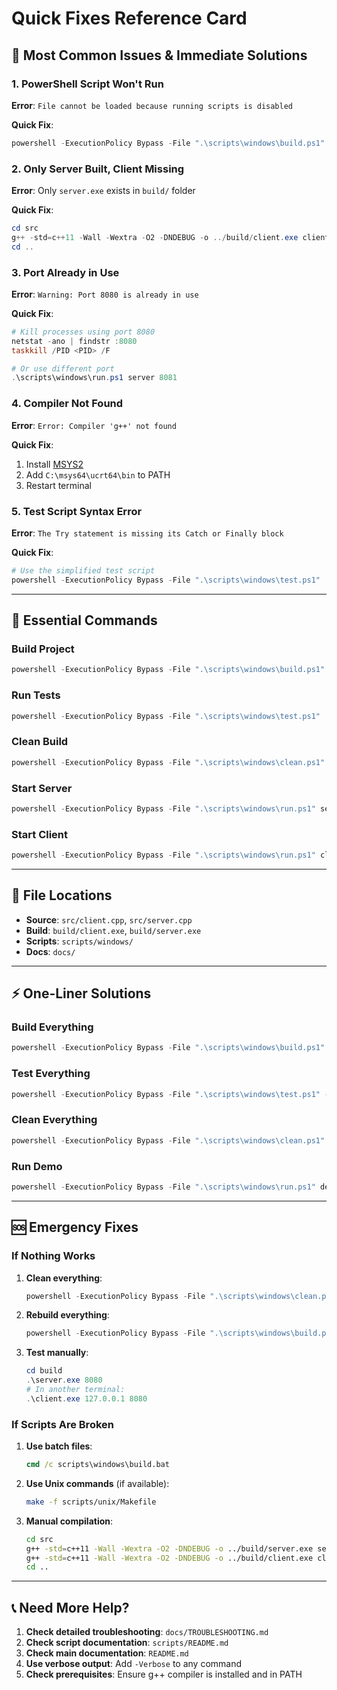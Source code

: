 # Quick Fixes Reference Card

## 🚨 Most Common Issues & Immediate Solutions

### 1. PowerShell Script Won't Run
**Error**: `File cannot be loaded because running scripts is disabled`

**Quick Fix**:
```powershell
powershell -ExecutionPolicy Bypass -File ".\scripts\windows\build.ps1"
```

### 2. Only Server Built, Client Missing
**Error**: Only `server.exe` exists in `build/` folder

**Quick Fix**:
```powershell
cd src
g++ -std=c++11 -Wall -Wextra -O2 -DNDEBUG -o ../build/client.exe client.cpp -lws2_32
cd ..
```

### 3. Port Already in Use
**Error**: `Warning: Port 8080 is already in use`

**Quick Fix**:
```powershell
# Kill processes using port 8080
netstat -ano | findstr :8080
taskkill /PID <PID> /F

# Or use different port
.\scripts\windows\run.ps1 server 8081
```

### 4. Compiler Not Found
**Error**: `Error: Compiler 'g++' not found`

**Quick Fix**:
1. Install [MSYS2](https://www.msys2.org/)
2. Add `C:\msys64\ucrt64\bin` to PATH
3. Restart terminal

### 5. Test Script Syntax Error
**Error**: `The Try statement is missing its Catch or Finally block`

**Quick Fix**:
```powershell
# Use the simplified test script
powershell -ExecutionPolicy Bypass -File ".\scripts\windows\test.ps1"
```

---

## 🔧 Essential Commands

### Build Project
```powershell
powershell -ExecutionPolicy Bypass -File ".\scripts\windows\build.ps1"
```

### Run Tests
```powershell
powershell -ExecutionPolicy Bypass -File ".\scripts\windows\test.ps1"
```

### Clean Build
```powershell
powershell -ExecutionPolicy Bypass -File ".\scripts\windows\clean.ps1"
```

### Start Server
```powershell
powershell -ExecutionPolicy Bypass -File ".\scripts\windows\run.ps1" server 8080
```

### Start Client
```powershell
powershell -ExecutionPolicy Bypass -File ".\scripts\windows\run.ps1" client 127.0.0.1 8080
```

---

## 📁 File Locations

- **Source**: `src/client.cpp`, `src/server.cpp`
- **Build**: `build/client.exe`, `build/server.exe`
- **Scripts**: `scripts/windows/`
- **Docs**: `docs/`

---

## ⚡ One-Liner Solutions

### Build Everything
```powershell
powershell -ExecutionPolicy Bypass -File ".\scripts\windows\build.ps1" -Verbose
```

### Test Everything
```powershell
powershell -ExecutionPolicy Bypass -File ".\scripts\windows\test.ps1" -Verbose
```

### Clean Everything
```powershell
powershell -ExecutionPolicy Bypass -File ".\scripts\windows\clean.ps1" -All
```

### Run Demo
```powershell
powershell -ExecutionPolicy Bypass -File ".\scripts\windows\run.ps1" demo 8080 -NumClients 3
```

---

## 🆘 Emergency Fixes

### If Nothing Works
1. **Clean everything**:
   ```powershell
   powershell -ExecutionPolicy Bypass -File ".\scripts\windows\clean.ps1" -All
   ```

2. **Rebuild everything**:
   ```powershell
   powershell -ExecutionPolicy Bypass -File ".\scripts\windows\build.ps1" -Verbose
   ```

3. **Test manually**:
   ```powershell
   cd build
   .\server.exe 8080
   # In another terminal:
   .\client.exe 127.0.0.1 8080
   ```

### If Scripts Are Broken
1. **Use batch files**:
   ```cmd
   cmd /c scripts\windows\build.bat
   ```

2. **Use Unix commands** (if available):
   ```bash
   make -f scripts/unix/Makefile
   ```

3. **Manual compilation**:
   ```bash
   cd src
   g++ -std=c++11 -Wall -Wextra -O2 -DNDEBUG -o ../build/server.exe server.cpp -lws2_32
   g++ -std=c++11 -Wall -Wextra -O2 -DNDEBUG -o ../build/client.exe client.cpp -lws2_32
   cd ..
   ```

---

## 📞 Need More Help?

1. **Check detailed troubleshooting**: `docs/TROUBLESHOOTING.md`
2. **Check script documentation**: `scripts/README.md`
3. **Check main documentation**: `README.md`
4. **Use verbose output**: Add `-Verbose` to any command
5. **Check prerequisites**: Ensure g++ compiler is installed and in PATH
